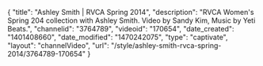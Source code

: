 {
    "title": "Ashley Smith | RVCA Spring 2014",
    "description": "RVCA Women's Spring 204 collection with Ashley Smith. Video by Sandy Kim, Music by Yeti Beats.",
    "channelid": "3764789",
    "videoid": "170654",
    "date_created": "1401408660",
    "date_modified": "1470242075",
    "type": "captivate",
    "layout": "channelVideo",
    "url": "\/style\/ashley-smith-rvca-spring-2014\/3764789-170654"
}